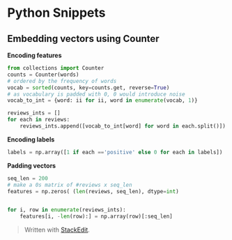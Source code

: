 # Python Snippets


## Embedding vectors using Counter

**Encoding features**
```python
from collections import Counter
counts = Counter(words)
# ordered by the frequency of words
vocab = sorted(counts, key=counts.get, reverse=True)
# as vocabulary is padded with 0, 0 would introduce noise
vocab_to_int = {word: ii for ii, word in enumerate(vocab, 1)}

reviews_ints = []
for each in reviews:
	reviews_ints.append([vocab_to_int[word] for word in each.split()])
```
**Encoding labels**
```python
labels = np.array([1 if each =='positive' else 0 for each in labels])
```

**Padding vectors**
```python
seq_len = 200
# make a 0s matrix of #reviews x seq_len
features = np.zeros( (len(reviews, seq_len), dtype=int)


for i, row in enumerate(reviews_ints):
	features[i, -len(row):] = np.array(row)[:seq_len]
```


> Written with [StackEdit](https://stackedit.io/).
<!--stackedit_data:
eyJoaXN0b3J5IjpbLTI1MjEzNDc1Niw5MjgyODMzMzRdfQ==
-->